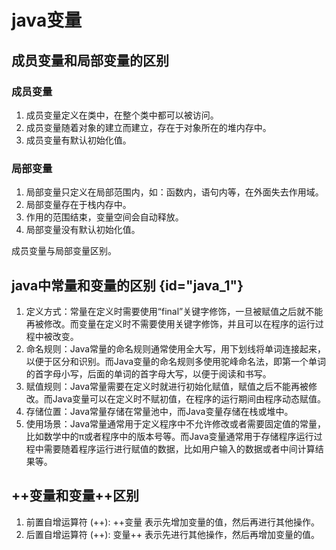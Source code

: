 # java变量

## 成员变量和局部变量的区别

### 成员变量
1. 成员变量定义在类中，在整个类中都可以被访问。
2. 成员变量随着对象的建立而建立，存在于对象所在的堆内存中。
3. 成员变量有默认初始化值。
### 局部变量
1. 局部变量只定义在局部范围内，如：函数内，语句内等，在外面失去作用域。
2. 局部变量存在于栈内存中。
3. 作用的范围结束，变量空间会自动释放。
4. 局部变量没有默认初始化值。


成员变量与局部变量区别。


## java中常量和变量的区别 {id="java_1"}
1. 定义方式：常量在定义时需要使用“final”关键字修饰，一旦被赋值之后就不能再被修改。而变量在定义时不需要使用关键字修饰，并且可以在程序的运行过程中被改变。
2. 命名规则：Java常量的命名规则通常使用全大写，用下划线将单词连接起来，以便于区分和识别。而Java变量的命名规则多使用驼峰命名法，即第一个单词的首字母小写，后面的单词的首字母大写，以便于阅读和书写。
3. 赋值规则：Java常量需要在定义时就进行初始化赋值，赋值之后不能再被修改。而Java变量可以在定义时不赋初值，在程序的运行期间由程序动态赋值。
4. 存储位置：Java常量存储在常量池中，而Java变量存储在栈或堆中。
5. 使用场景：Java常量通常用于定义程序中不允许修改或者需要固定值的常量，比如数学中的π或者程序中的版本号等。而Java变量通常用于存储程序运行过程中需要随着程序运行进行赋值的数据，比如用户输入的数据或者中间计算结果等。

## ++变量和变量++区别
1. 前置自增运算符 (++): ++变量 表示先增加变量的值，然后再进行其他操作。
2. 后置自增运算符 (++): 变量++ 表示先进行其他操作，然后再增加变量的值。
